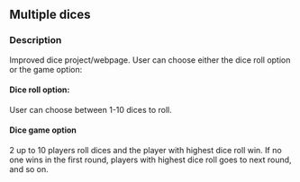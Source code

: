 ## Multiple dices

### Description
Improved dice project/webpage. 
User can choose either the dice roll option or the game option:

#### Dice roll option:
User can choose between 1-10 dices to roll. 

#### Dice game option
2 up to 10 players roll dices and the player with highest dice roll win. 
If no one wins in the first round, players with highest dice roll goes to next round, and so on.



